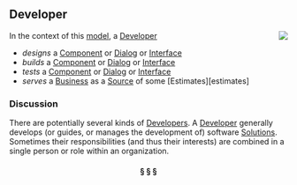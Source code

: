 ## Developer

<img src="https://rawgithub.com/nikboyd/sample-domain/master/images/developer.svg" align="right"/>

In the context of this [model](../README.md), a [Developer][developer]

* <i>designs</i> a [Component][component] or [Dialog][dialog] or [Interface][interface]
* <i>builds</i> a [Component][component] or [Dialog][dialog] or [Interface][interface]
* <i>tests</i> a [Component][component] or [Dialog][dialog] or [Interface][interface]
* <i>serves</i> a [Business][business] as a [Source][source] of some [Estimates][estimates]

### Discussion

There are potentially several kinds of [Developers][developer].
A [Developer][developer] generally develops (or guides, or manages the development of) software [Solutions][solution].
Sometimes their responsibilities (and thus their interests) are combined in a single person or role within an organization.


<h4 align="center"><b>&sect; &sect; &sect;</b></h4>

[activity]: activity.md
[activities]: activity.md
[business]: business.md
[businesses]: business.md
[component]: component.md
[components]: component.md
[developer]: developer.md
[developers]: developer.md
[dialog]: dialog.md
[dialogs]: dialog.md
[expector]: expector.md
[expectors]: expector.md
[feature]: feature.md
[features]: feature.md
[governor]: governor.md
[governors]: governor.md
[improvement]: improvement.md
[improvements]: improvement.md
[interface]: interface.md
[interfaces]: interface.md
[mission]: mission.md
[missions]: mission.md
[requestor]: requestor.md
[requestors]: requestor.md
[solution]: solution.md
[solutions]: solution.md
[source]: source.md
[sources]: source.md
[value]: value.md
[values]: value.md
[vision]: vision.md
[visions]: vision.md

[valuable]: value.md
[quality]: https://educery.dev/papers/modeling/quality-alignment/#business-quality-inventory
